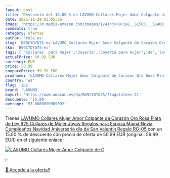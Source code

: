 ```yaml
---
layout: post
title: 'Descuento del 15.00 % en LAVUMO Collares Mujer Amor Colgante de C'
date: 2021-11-28 03:05:26
image: 'https://m.media-amazon.com/images/I/41njv+O+iaL._SL500_._SL400_.jpg'
comments: true
category: ofertas
author: 'tole.es'
slug: 'B09CYDYQ75-es LAVUMO Collares Mujer Amor Colgante de Corazón Oro Rosa...'
sku: 'B09CYDYQ75-es'
tags: [ 'Collares  para mujer','Joyería','Joyería para mujer','de','lavumo','ley','navidad','plata', ]
actualPrice: 50.99 EUR
currency: EUR
price: 50.99
comparePrice: 59.99 EUR
prodname: 'LAVUMO Collares Mujer Amor Colgante de Corazón Oro Rosa Plata de Ley 925 Collares de Mujer Joyas Regalos para Esposa  Mamá  Novia  Cumpleaños Navidad Aniversario día de San Valentín Regalo RG-05 '
country: 'es'
flag: '🇪🇸'
brand: 'LAVUMO'
buyurl: 'https://www.amazon.es/dp/B09CYDYQ75/?tag=tolees-21'
descuento: '15.00'
average: '57.0809090909092'
---
```


Tienes [LAVUMO Collares Mujer Amor Colgante de Corazón Oro Rosa Plata de Ley 925 Collares de Mujer Joyas Regalos para Esposa  Mamá  Novia  Cumpleaños Navidad Aniversario día de San Valentín Regalo RG-05 ](https://www.amazon.es/dp/B09CYDYQ75/?tag=tolees-21) con un 15.00 % de descuento con precio de oferta de 50.99 EUR (original: 59.99 EUR) en el siguiente enlace!

[![LAVUMO Collares Mujer Amor Colgante de C](https://m.media-amazon.com/images/I/41njv+O+iaL._SL500_._SL400_.jpg)](https://www.amazon.es/dp/B09CYDYQ75/?tag=tolees-21)

ℹ️:


[🛒 Accede a la oferta!!](https://www.amazon.es/dp/B09CYDYQ75/?tag=tolees-21)
